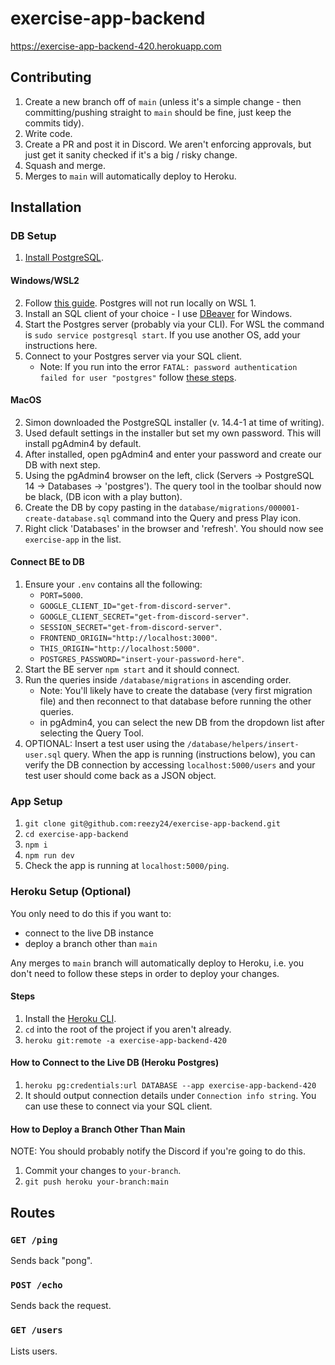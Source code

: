 # exercise-app-backend

https://exercise-app-backend-420.herokuapp.com

## Contributing

1. Create a new branch off of `main` (unless it's a simple change - then committing/pushing straight to `main` should be fine, just keep the commits tidy).
2. Write code.
3. Create a PR and post it in Discord. We aren't enforcing approvals, but just get it sanity checked if it's a big / risky change.
4. Squash and merge.
5. Merges to `main` will automatically deploy to Heroku.

## Installation

### DB Setup

1. [Install PostgreSQL](https://www.postgresql.org/download/).

#### Windows/WSL2

2. Follow [this guide](https://docs.microsoft.com/en-us/windows/wsl/tutorials/wsl-database#install-postgresql). Postgres will not run locally on WSL 1.
3. Install an SQL client of your choice - I use [DBeaver](https://dbeaver.io/) for Windows.
4. Start the Postgres server (probably via your CLI). For WSL the command is `sudo service postgresql start`. If you use another OS, add your instructions here.
5. Connect to your Postgres server via your SQL client.
   - Note: If you run into the error `FATAL: password authentication failed for user "postgres"` follow [these steps](https://stackoverflow.com/a/55039419).

#### MacOS

2. Simon downloaded the PostgreSQL installer (v. 14.4-1 at time of writing).
3. Used default settings in the installer but set my own password. This will install pgAdmin4 by default.
4. After installed, open pgAdmin4 and enter your password and create our DB with next step.
5. Using the pgAdmin4 browser on the left, click (Servers -> PostgreSQL 14 -> Databases -> 'postgres'). The query tool in the toolbar should now be black, (DB icon with a play button).
6. Create the DB by copy pasting in the `database/migrations/000001-create-database.sql` command into the Query and press Play icon.
7. Right click 'Databases' in the browser and 'refresh'. You should now see `exercise-app` in the list.

#### Connect BE to DB

1. Ensure your `.env` contains all the following:
   - `PORT=5000`.
   - `GOOGLE_CLIENT_ID="get-from-discord-server"`.
   - `GOOGLE_CLIENT_SECRET="get-from-discord-server"`.
   - `SESSION_SECRET="get-from-discord-server"`.
   - `FRONTEND_ORIGIN="http://localhost:3000"`.
   - `THIS_ORIGIN="http://localhost:5000"`.
   - `POSTGRES_PASSWORD="insert-your-password-here"`.
2. Start the BE server `npm start` and it should connect.
3. Run the queries inside `/database/migrations` in ascending order.
   - Note: You'll likely have to create the database (very first migration file) and then reconnect to that database before running the other queries.
   - in pgAdmin4, you can select the new DB from the dropdown list after selecting the Query Tool.
4. OPTIONAL: Insert a test user using the `/database/helpers/insert-user.sql` query. When the app is running (instructions below), you can verify the DB connection by accessing `localhost:5000/users` and your test user should come back as a JSON object.

### App Setup

1. `git clone git@github.com:reezy24/exercise-app-backend.git`
2. `cd exercise-app-backend`
3. `npm i`
4. `npm run dev`
5. Check the app is running at `localhost:5000/ping`.

### Heroku Setup (Optional)

You only need to do this if you want to:

- connect to the live DB instance
- deploy a branch other than `main`

Any merges to `main` branch will automatically deploy to Heroku, i.e. you don't need to follow these steps in order to deploy your changes.

#### Steps

1. Install the [Heroku CLI](https://devcenter.heroku.com/articles/heroku-cli).
2. `cd` into the root of the project if you aren't already.
3. `heroku git:remote -a exercise-app-backend-420`

#### How to Connect to the Live DB (Heroku Postgres)

1. `heroku pg:credentials:url DATABASE --app exercise-app-backend-420`
2. It should output connection details under `Connection info string`. You can use these to connect via your SQL client.

#### How to Deploy a Branch Other Than Main

NOTE: You should probably notify the Discord if you're going to do this.

1. Commit your changes to `your-branch`.
1. `git push heroku your-branch:main`

## Routes

### `GET /ping`

Sends back "pong".

### `POST /echo`

Sends back the request.

### `GET /users`

Lists users.
